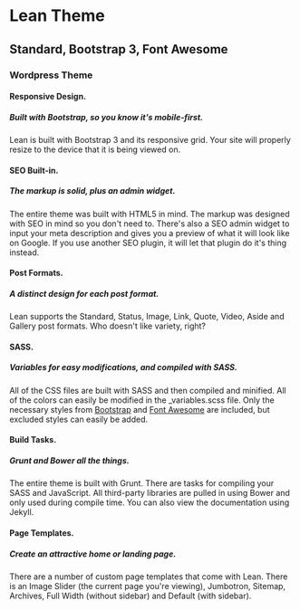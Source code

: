 # Lean Theme
## Standard, Bootstrap 3, Font Awesome
### Wordpress Theme

#### Responsive Design. 
##### Built with Bootstrap, so you know it's mobile-first.
Lean is built with Bootstrap 3 and its responsive grid. Your site will properly resize to the device that it is being viewed on.

#### SEO Built-in. 
##### The markup is solid, plus an admin widget.
The entire theme was built with HTML5 in mind. The markup was designed with SEO in mind so you don't need to. There's also a SEO admin widget to input your meta description and gives you a preview of what it will look like on Google. If you use another SEO plugin, it will let that plugin do it's thing instead.

#### Post Formats. 
##### A distinct design for each post format.
Lean supports the Standard, Status, Image, Link, Quote, Video, Aside and Gallery post formats. Who doesn't like variety, right?

#### SASS. 
##### Variables for easy modifications, and compiled with SASS.
All of the CSS files are built with SASS and then compiled and minified. All of the colors can easily be modified in the _variables.scss file. Only the necessary styles from [Bootstrap](http://getbootstrap.com) and [Font Awesome](https://fortawesome.github.io/Font-Awesome/) are included, but excluded styles can easily be added.

#### Build Tasks. 
##### Grunt and Bower all the things.
The entire theme is built with Grunt. There are tasks for compiling your SASS and JavaScript. All third-party libraries are pulled in using Bower and only used during compile time. You can also view the documentation using Jekyll.

#### Page Templates. 
##### Create an attractive home or landing page.
There are a number of custom page templates that come with Lean. There is an Image Slider (the current page you're viewing), Jumbotron, Sitemap, Archives, Full Width (without sidebar) and Default (with sidebar).
